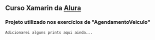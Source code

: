 ## Curso Xamarin da [Alura](http://alura.com.br)

### Projeto utilizado nos exercícios de "AgendamentoVeiculo"


```
Adicionarei alguns prints aqui ainda...
```
